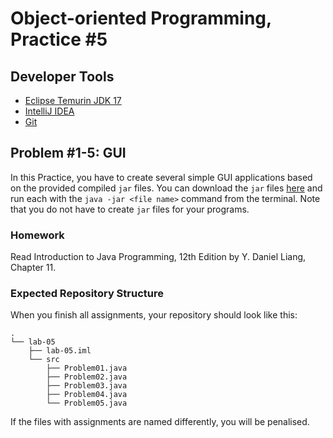 Object-oriented Programming, Practice #5
========================================

## Developer Tools

* [Eclipse Temurin JDK 17](https://adoptium.net)
* [IntelliJ IDEA](https://www.jetbrains.com/idea/download)
* [Git](https://git-scm.com)

## Problem #1-5: GUI

In this Practice, you have to create several simple GUI applications based on the provided compiled `jar` files. You can download the `jar` files [here](https://drive.google.com/drive/folders/1cA4Q-u7-t7naxOFsZ7Ho8QSdb_n8rljy?usp=sharing) and run each with the `java -jar <file name>` command from the terminal. Note that you do not have to create `jar` files for your programs.

### Homework

Read Introduction to Java Programming, 12th Edition by Y. Daniel Liang, Chapter 11.

### Expected Repository Structure

When you finish all assignments, your repository should look like this:

```
.
└── lab-05
    ├── lab-05.iml
    └── src
        ├── Problem01.java
        ├── Problem02.java
        ├── Problem03.java
        ├── Problem04.java
        └── Problem05.java
```

If the files with assignments are named differently, you will be penalised.
